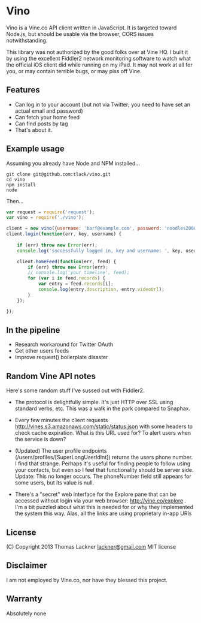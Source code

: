 Vino
====

Vino is a Vine.co API client written in JavaScript. It is targeted toward
Node.js, but should be usable via the browser, CORS issues notwithstanding.

This library was not authorized by the good folks over at Vine HQ. I built it
by using the excellent Fiddler2 network monitoring software to watch what the
official iOS client did while running on my iPad. It may not work at all for
you, or may contain terrible bugs, or may piss off Vine.

Features
--------

- Can log in to your account (but not via Twitter; you need to have set an
	actual email and password)
- Can fetch your home feed
- Can find posts by tag
- That's about it. 

Example usage
-------------
Assuming you already have Node and NPM installed...
```shell
git clone git@github.com:tlack/vino.git
cd vino
npm install
node
```
Then...
```javascript
var request = require('request');
var vino = require('./vino');

client = new vino({username: 'barf@example.com', password: 'noodles2000'});
client.login(function(err, key, username) {
	
	if (err) throw new Error(err);
	console.log('successfully logged in, key and username: ', key, username);

	client.homeFeed(function(err, feed) {
		if (err) throw new Error(err);
		// console.log('your timeline', feed);
		for (var i in feed.records) {
			var entry = feed.records[i];
			console.log(entry.description, entry.videoUrl);
		}
	});

});
```

In the pipeline
---------------

- Research workaround for Twitter OAuth
- Get other users feeds
- Improve request() boilerplate disaster

Random Vine API notes
---------------------

Here's some random stuff I've sussed out with Fiddler2.

- The protocol is delightfully simple. It's just HTTP over SSL using standard verbs, etc.
	This was a walk in the park compared to Snaphax.

- Every few minutes the client requests http://vines.s3.amazonaws.com/static/status.json
  with some headers to check cache expiration. What is this URL used for? To alert users
	when the service is down? 

- (Updated) The user profile endpoints (/users/profiles/[SuperLongUserIdInt]) returns the
	users phone number. I find that strange. Perhaps it's useful for finding
	people to follow using your contacts, but even so I feel that functionality
	should be server side. Update: This no longer occurs. The phoneNumber field still
	appears for some users, but its value is null.

- There's a "secret" web interface for the Explore pane that can be accessed
	without login via your web browser: http://vine.co/explore . I'm a bit
	puzzled about what this is needed for or why they implemented the system this
	way. Alas, all the links are using proprietary in-app URIs

License
-------

(C) Copyright 2013 Thomas Lackner <lackner@gmail.com> 
MIT license

Disclaimer
----------

I am not employed by Vine.co, nor have they blessed this project. 

Warranty
--------

Absolutely none
